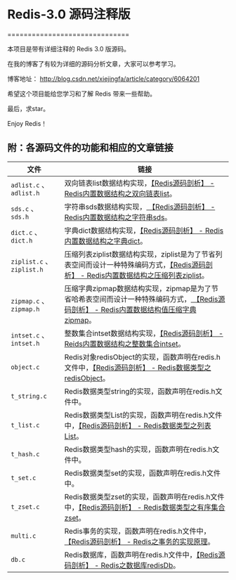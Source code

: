# Redis-3.0 源码注释版
==============================

本项目是带有详细注释的 Redis 3.0 版源码。

在我的博客了有较为详细的源码分析文章，大家可以参考学习。

博客地址： http://blog.csdn.net/xiejingfa/article/category/6064201



希望这个项目能给您学习和了解 Redis 带来一些帮助。

最后，求star。


Enjoy Redis！



附：各源码文件的功能和相应的文章链接
------------------------------------------

| 文件           | 链接           | 
| ------------- | ------------- | 
| ``adlist.c`` 、 ``adlist.h``      | 双向链表list数据结构实现，[【Redis源码剖析】 - Redis内置数据结构之双向链表list](http://blog.csdn.net/xiejingfa/article/details/50938028)。 |
| ``sds.c`` 、 ``sds.h``      | 字符串sds数据结构实现，[ 【Redis源码剖析】 - Redis内置数据结构之字符串sds](http://blog.csdn.net/xiejingfa/article/details/50972592)。     |
| ``dict.c`` 、 ``dict.h``      | 字典dict数据结构实现，[【Redis源码剖析】 - Redis内置数据结构之字典dict](http://blog.csdn.net/xiejingfa/article/details/51018337)。     |
| ``ziplist.c`` 、 ``ziplist.h``      | 压缩列表ziplist数据结构实现，ziplist是为了节省列表空间而设计一种特殊编码方式，[【Redis源码剖析】 - Redis内置数据结构之压缩列表ziplist](http://blog.csdn.net/xiejingfa/article/details/51072326)。     |
| ``zipmap.c`` 、 ``zipmap.h``      | 压缩字典zipmap数据结构实现，zipmap是为了节省哈希表空间而设计一种特殊编码方式，[ 【Redis源码剖析】 - Redis内置数据结构值压缩字典zipmap](http://blog.csdn.net/xiejingfa/article/details/51111230)。     |
| ``intset.c`` 、 ``intset.h``      | 整数集合intset数据结构实现，[【Redis源码剖析】 - Reids内置数据结构之整数集合intset](http://blog.csdn.net/xiejingfa/article/details/51124203)。     | 
| ``object.c``      | Redis对象redisObject的实现，函数声明在redis.h文件中，[【Redis源码剖析】 - Redis数据类型之redisObject](http://blog.csdn.net/xiejingfa/article/details/51140041)。     |
| ``t_string.c``      | Redis数据类型string的实现，函数声明在redis.h文件中。     |
| ``t_list.c``      | Redis数据类型List的实现，函数声明在redis.h文件中，[【Redis源码剖析】 - Redis数据类型之列表List](http://blog.csdn.net/xiejingfa/article/details/51166709)。     |
| ``t_hash.c``      | Redis数据类型hash的实现，函数声明在redis.h文件中。     |
| ``t_set.c``      | Redis数据类型set的实现，函数声明在redis.h文件中。     |
| ``t_zset.c``      | Redis数据类型zset的实现，函数声明在redis.h文件中，[【Redis源码剖析】 - Redis数据类型之有序集合zset](http://blog.csdn.net/xiejingfa/article/details/51231967)。     |
| ``multi.c``      | Redis事务的实现，函数声明在redis.h文件中，[【Redis源码剖析】 - Redis之事务的实现原理](http://blog.csdn.net/xiejingfa/article/details/51262268)。     |
| ``db.c``      | Redis数据库，函数声明在redis.h文件中，[【Redis源码剖析】 - Redis之数据库redisDb](http://blog.csdn.net/xiejingfa/article/details/51321282)。     |










